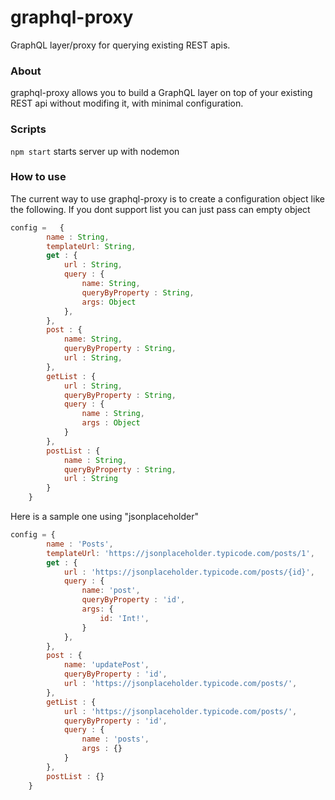 # graphql-proxy
GraphQL layer/proxy for querying existing REST apis.


### About
graphql-proxy allows you to build a GraphQL layer on top of your existing REST api without modifing it, with minimal configuration.

### Scripts

` npm start ` starts server up with nodemon

### How to use 

The current way to use graphql-proxy is to create a configuration object like the following. If you dont support list you can just pass can empty object

``` javascript
config =   {
        name : String,
        templateUrl: String,
        get : {
            url : String,
            query : {
                name: String,
                queryByProperty : String,
                args: Object
            },
        },
        post : {
            name: String,
            queryByProperty : String,
            url : String,
        },
        getList : {
            url : String,
            queryByProperty : String,
            query : {
                name : String,
                args : Object
            }
        },
        postList : {
            name : String,
            queryByProperty : String,
            url : String
        }
    }
```


Here is a sample one using "jsonplaceholder"
``` javascript
config = {
        name : 'Posts',
        templateUrl: 'https://jsonplaceholder.typicode.com/posts/1',
        get : {
            url : 'https://jsonplaceholder.typicode.com/posts/{id}',
            query : {
                name: 'post',
                queryByProperty : 'id',
                args: {
                    id: 'Int!',
                }
            },
        },
        post : {
            name: 'updatePost',
            queryByProperty : 'id',
            url : 'https://jsonplaceholder.typicode.com/posts/',
        },
        getList : {
            url : 'https://jsonplaceholder.typicode.com/posts/',
            queryByProperty : 'id',
            query : {
                name : 'posts',
                args : {}
            }
        },
        postList : {}
    }
```





